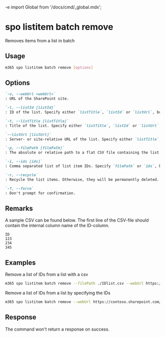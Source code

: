 -e <!-- DISCLAIMER: All secrets, passwords, and sensitive values in this document are examples only and not real credentials. -->
import Global from '/docs/cmd/_global.mdx';

# spo listitem batch remove

Removes items from a list in batch

## Usage

```sh
m365 spo listitem batch remove [options]
```

## Options

```md definition-list
`-u, --webUrl <webUrl>`
: URL of the SharePoint site.

`-l, --listId [listId]`
: ID of the list. Specify either `listTitle`, `listId` or `listUrl`, but not multiple.

`-t, --listTitle [listTitle]`
: Title of the list. Specify either `listTitle`, `listId` or `listUrl`, but not multiple.

`--listUrl [listUrl]`
: Server- or site-relative URL of the list. Specify either `listTitle`, `listId` or `listUrl`, but not multiple.

`-p, --filePath [filePath]`
: The absolute or relative path to a flat CSV file containing the list items. Specify `filePath` or `ids`, but not both.

`-i, --ids [ids]`
: Comma separated list of list item IDs. Specify `filePath` or `ids`, but not both.

`-r, --recycle`
: Recycle the list items. Otherwise, they will be permanently deleted.

`-f, --force`
: Don't prompt for confirmation.
```

<Global />

## Remarks

A sample CSV can be found below. The first line of the CSV-file should contain the internal column name of the ID-column.

```csv
ID
123
234
345
```

## Examples

Remove a list of IDs from a list with a csv

```sh	
m365 spo listitem batch remove --filePath ./IDlist.csv --webUrl https://contoso.sharepoint.com/sites/project-x --listTitle "Demo List"
```

Remove a list of IDs from a list by specifying the IDs

```sh
m365 spo listitem batch remove --webUrl https://contoso.sharepoint.com/sites/project-x --listTitle "Demo List" --ids "123,234,345"
```

## Response

The command won't return a response on success.
